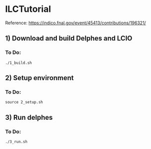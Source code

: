 # ILCTutorial
Reference: https://indico.fnal.gov/event/45413/contributions/196321/

## 1) Download and build Delphes and LCIO
### To Do: 
```
./1_build.sh
```

## 2) Setup environment 
### To Do: 
```
source 2_setup.sh
```

## 3) Run delphes 
### To Do: 
```
./3_run.sh
```
